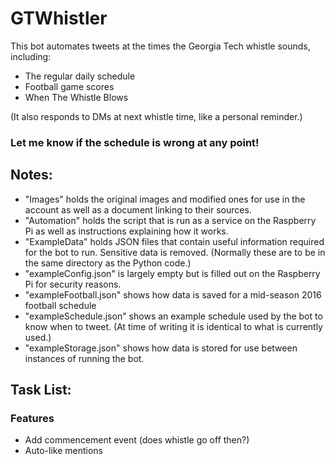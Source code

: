 # GTWhistler #
This bot automates tweets at the times the Georgia Tech whistle sounds, including:
* The regular daily schedule
* Football game scores
* When The Whistle Blows

(It also responds to DMs at next whistle time, like a personal reminder.)

### Let me know if the schedule is wrong at any point! ###

## Notes: ##

* "Images" holds the original images and modified ones for use in the account as well as a document linking to their sources.
* "Automation" holds the script that is run as a service on the Raspberry Pi as well as instructions explaining how it works.
* "ExampleData" holds JSON files that contain useful information required for the bot to run. Sensitive data is removed. (Normally these are to be in the same directory as the Python code.)
 * "exampleConfig.json" is largely empty but is filled out on the Raspberry Pi for security reasons.
 * "exampleFootball.json" shows how data is saved for a mid-season 2016 football schedule
 * "exampleSchedule.json" shows an example schedule used by the bot to know when to tweet. (At time of writing it is identical to what is currently used.)
 * "exampleStorage.json" shows how data is stored for use between instances of running the bot.

## Task List: ##

### Features ###
* Add commencement event (does whistle go off then?)
* Auto-like mentions
